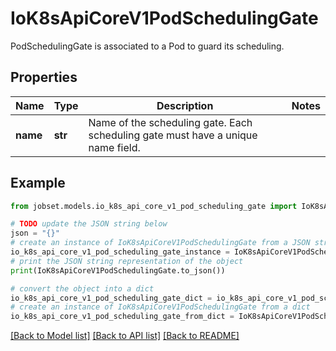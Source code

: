 # IoK8sApiCoreV1PodSchedulingGate

PodSchedulingGate is associated to a Pod to guard its scheduling.

## Properties

Name | Type | Description | Notes
------------ | ------------- | ------------- | -------------
**name** | **str** | Name of the scheduling gate. Each scheduling gate must have a unique name field. | 

## Example

```python
from jobset.models.io_k8s_api_core_v1_pod_scheduling_gate import IoK8sApiCoreV1PodSchedulingGate

# TODO update the JSON string below
json = "{}"
# create an instance of IoK8sApiCoreV1PodSchedulingGate from a JSON string
io_k8s_api_core_v1_pod_scheduling_gate_instance = IoK8sApiCoreV1PodSchedulingGate.from_json(json)
# print the JSON string representation of the object
print(IoK8sApiCoreV1PodSchedulingGate.to_json())

# convert the object into a dict
io_k8s_api_core_v1_pod_scheduling_gate_dict = io_k8s_api_core_v1_pod_scheduling_gate_instance.to_dict()
# create an instance of IoK8sApiCoreV1PodSchedulingGate from a dict
io_k8s_api_core_v1_pod_scheduling_gate_from_dict = IoK8sApiCoreV1PodSchedulingGate.from_dict(io_k8s_api_core_v1_pod_scheduling_gate_dict)
```
[[Back to Model list]](../README.md#documentation-for-models) [[Back to API list]](../README.md#documentation-for-api-endpoints) [[Back to README]](../README.md)


